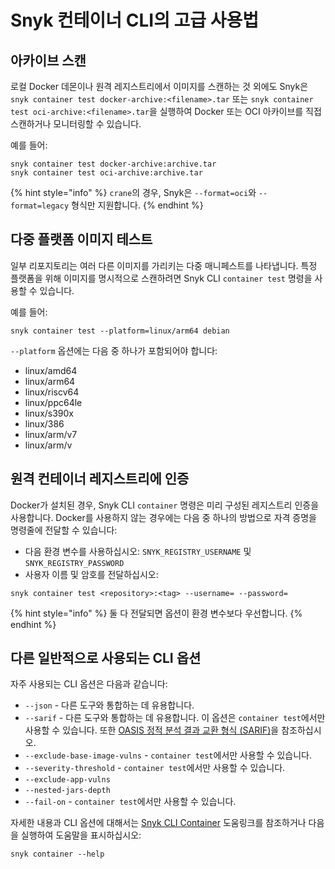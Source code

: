 # Snyk 컨테이너 CLI의 고급 사용법

## 아카이브 스캔

로컬 Docker 데몬이나 원격 레지스트리에서 이미지를 스캔하는 것 외에도 Snyk은 `snyk container test docker-archive:<filename>.tar` 또는 `snyk container test oci-archive:<filename>.tar`을 실행하여 Docker 또는 OCI 아카이브를 직접 스캔하거나 모니터링할 수 있습니다.

예를 들어:

```
snyk container test docker-archive:archive.tar
snyk container test oci-archive:archive.tar
```

{% hint style="info" %}
`crane`의 경우, Snyk은 `--format=oci`와 `--format=legacy` 형식만 지원합니다.
{% endhint %}

## 다중 플랫폼 이미지 테스트

일부 리포지토리는 여러 다른 이미지를 가리키는 다중 매니페스트를 나타냅니다. 특정 플랫폼을 위해 이미지를 명시적으로 스캔하려면 Snyk CLI `container test` 명령을 사용할 수 있습니다.

예를 들어:

```
snyk container test --platform=linux/arm64 debian
```

`--platform` 옵션에는 다음 중 하나가 포함되어야 합니다:

* linux/amd64
* linux/arm64
* linux/riscv64
* linux/ppc64le
* linux/s390x
* linux/386
* linux/arm/v7
* linux/arm/v

## 원격 컨테이너 레지스트리에 인증

Docker가 설치된 경우, Snyk CLI `container` 명령은 미리 구성된 레지스트리 인증을 사용합니다. Docker를 사용하지 않는 경우에는 다음 중 하나의 방법으로 자격 증명을 명령줄에 전달할 수 있습니다:

* 다음 환경 변수를 사용하십시오: `SNYK_REGISTRY_USERNAME` 및 `SNYK_REGISTRY_PASSWORD`
* 사용자 이름 및 암호를 전달하십시오:

```
snyk container test <repository>:<tag> --username= --password=
```

{% hint style="info" %}
둘 다 전달되면 옵션이 환경 변수보다 우선합니다.
{% endhint %}

## 다른 일반적으로 사용되는 CLI 옵션

자주 사용되는 CLI 옵션은 다음과 같습니다:

* `--json` - 다른 도구와 통합하는 데 유용합니다.
* `--sarif` - 다른 도구와 통합하는 데 유용합니다. 이 옵션은 `container test`에서만 사용할 수 있습니다. 또한 [OASIS 정적 분석 결과 교환 형식 (SARIF)](https://www.oasis-open.org/committees/tc_home.php?wg_abbrev=sarif)을 참조하십시오.
* `--exclude-base-image-vulns` - `container test`에서만 사용할 수 있습니다.
* `--severity-threshold` - `container test`에서만 사용할 수 있습니다.
* `--exclude-app-vulns`
* `--nested-jars-depth`
* `--fail-on` - `container test`에서만 사용할 수 있습니다.

자세한 내용과 CLI 옵션에 대해서는 [Snyk CLI Container](../../commands/container.md) 도움링크를 참조하거나 다음을 실행하여 도움말을 표시하십시오:

```
snyk container --help
```

